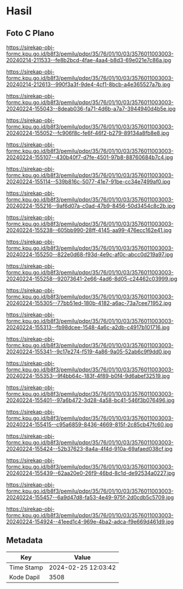 # Hasil

## Foto C Plano

https://sirekap-obj-formc.kpu.go.id/b8f3/pemilu/pdpr/35/76/01/10/03/3576011003003-20240214-211533--fe8b2bcd-4fae-4aa4-b8d3-69e021e7c86a.jpg

https://sirekap-obj-formc.kpu.go.id/b8f3/pemilu/pdpr/35/76/01/10/03/3576011003003-20240214-212613--990f3a3f-9de4-4cf1-8bcb-a4e365527a7b.jpg

https://sirekap-obj-formc.kpu.go.id/b8f3/pemilu/pdpr/35/76/01/10/03/3576011003003-20240224-155043--8deab036-fa71-4d6b-a7a7-3944940d4b5e.jpg

https://sirekap-obj-formc.kpu.go.id/b8f3/pemilu/pdpr/35/76/01/10/03/3576011003003-20240224-155052--fc906f8c-fe6f-46f2-b279-89134a8fb8e8.jpg

https://sirekap-obj-formc.kpu.go.id/b8f3/pemilu/pdpr/35/76/01/10/03/3576011003003-20240224-155107--430b40f7-d7fe-4501-97b8-88760684b7c4.jpg

https://sirekap-obj-formc.kpu.go.id/b8f3/pemilu/pdpr/35/76/01/10/03/3576011003003-20240224-155114--539b816c-5077-41e7-91be-cc34e7499af0.jpg

https://sirekap-obj-formc.kpu.go.id/b8f3/pemilu/pdpr/35/76/01/10/03/3576011003003-20240224-155216--9af6d07a-c0ad-47b9-8456-50d3454c8c2b.jpg

https://sirekap-obj-formc.kpu.go.id/b8f3/pemilu/pdpr/35/76/01/10/03/3576011003003-20240224-155238--605bb990-28ff-4145-aa99-476ecc162e41.jpg

https://sirekap-obj-formc.kpu.go.id/b8f3/pemilu/pdpr/35/76/01/10/03/3576011003003-20240224-155250--822e0d68-f93d-4e9c-af0c-abcc0d219a97.jpg

https://sirekap-obj-formc.kpu.go.id/b8f3/pemilu/pdpr/35/76/01/10/03/3576011003003-20240224-155258--92073641-2e66-4ad6-8d05-c24462c03999.jpg

https://sirekap-obj-formc.kpu.go.id/b8f3/pemilu/pdpr/35/76/01/10/03/3576011003003-20240224-155305--77bb51ed-180b-4182-a6ac-73a7cee71952.jpg

https://sirekap-obj-formc.kpu.go.id/b8f3/pemilu/pdpr/35/76/01/10/03/3576011003003-20240224-155313--fb98dcee-1548-4a6c-a2db-c4917b101716.jpg

https://sirekap-obj-formc.kpu.go.id/b8f3/pemilu/pdpr/35/76/01/10/03/3576011003003-20240224-155341--9c17e274-f519-4a86-9a05-52ab6c9f9dd0.jpg

https://sirekap-obj-formc.kpu.go.id/b8f3/pemilu/pdpr/35/76/01/10/03/3576011003003-20240224-155353--9f4bb64c-183f-4f89-b0f4-9d6abef32519.jpg

https://sirekap-obj-formc.kpu.go.id/b8f3/pemilu/pdpr/35/76/01/10/03/3576011003003-20240224-155401--97a6b472-3d28-4a58-bc41-546f3b076496.jpg

https://sirekap-obj-formc.kpu.go.id/b8f3/pemilu/pdpr/35/76/01/10/03/3576011003003-20240224-155415--c95a6859-8436-4669-815f-2c85cb47fc60.jpg

https://sirekap-obj-formc.kpu.go.id/b8f3/pemilu/pdpr/35/76/01/10/03/3576011003003-20240224-155424--52b37623-8a4a-4f4d-910a-69afaed038cf.jpg

https://sirekap-obj-formc.kpu.go.id/b8f3/pemilu/pdpr/35/76/01/10/03/3576011003003-20240224-155439--62aa20e0-26f9-46bd-8c1d-de92534a0227.jpg

https://sirekap-obj-formc.kpu.go.id/b8f3/pemilu/pdpr/35/76/01/10/03/3576011003003-20240224-155457--6a9d47d8-fa53-4e49-975f-2d0cdb5c5709.jpg

https://sirekap-obj-formc.kpu.go.id/b8f3/pemilu/pdpr/35/76/01/10/03/3576011003003-20240224-154924--41eed1c4-969e-4ba2-adca-f9e669d461d9.jpg


## Metadata

| Key        | Value               |
| ---------- | ------------------- |
| Time Stamp | 2024-02-25 12:03:42 |
| Kode Dapil | 3508                |



